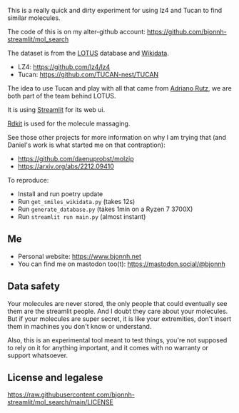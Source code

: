This is a really quick and dirty experiment for using lz4 and Tucan to find similar molecules.

The code of this is on my alter-github account: https://github.com/bjonnh-streamlit/mol_search

The dataset is from the [LOTUS](https://lotus.nprod.net/) database and [Wikidata](https://www.wikidata.org).

- LZ4: https://github.com/lz4/lz4
- Tucan: https://github.com/TUCAN-nest/TUCAN

The idea to use Tucan and play with all that came from [Adriano Rutz](https://adafede.github.io/), we are both
part of the team behind LOTUS.

It is using [Streamlit](https://streamlit.io)  for its web ui.

[Rdkit](https://www.rdkit.org) is used for the molecule massaging.

See those other projects for more information on why I am trying that (and Daniel's work is what started me on that
contraption):

- https://github.com/daenuprobst/molzip
- https://arxiv.org/abs/2212.09410


To reproduce:
- Install and run poetry update
- Run `get_smiles_wikidata.py`  (takes 12s)
- Run `generate_database.py`    (takes 1min on a Ryzen 7 3700X)
- Run `streamlit run main.py`   (almost instant)


## **Me**

- Personal website: https://www.bjonnh.net
- You can find me on mastodon too(t): https://mastodon.social/@bjonnh


## **Data safety**

Your molecules are never stored, the only people that could eventually see them are the streamlit people. 
And I doubt they care about your molecules. But if your molecules are super secret, it is like your extremities, don't insert 
them in machines you don't know or understand.

Also, this is an experimental tool meant to test things, you're not supposed to rely on it for anything important, and
it comes with no warranty or support whatsoever.

## **License and legalese**

https://raw.githubusercontent.com/bjonnh-streamlit/mol_search/main/LICENSE

